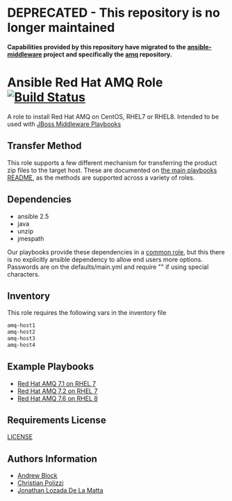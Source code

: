 # DEPRECATED - This repository is no longer maintained

**Capabilities provided by this repository have migrated to the [ansible-middleware](https://github.com/ansible-middleware) project and specifically the [amq](https://github.com/ansible-middleware/amq) repository.**

# Ansible Red Hat AMQ Role [![Build Status](https://travis-ci.org/redhat-cop/jboss_amq.svg)](https://travis-ci.org/redhat-cop/jboss_amq)

A role to install Red Hat AMQ on CentOS, RHEL7 or RHEL8. Intended to be used with [JBoss Middleware Playbooks](https://github.com/redhat-cop/ansible-middleware-playbooks)

## Transfer Method

This role supports a few different mechanism for transferring the product zip files to the target host. These are documented on [the main playbooks README](https://github.com/redhat-cop/ansible-middleware-playbooks), as the methods are supported across a variety of roles.

## Dependencies

- ansible 2.5
- java
- unzip
- jmespath

Our playbooks provide these dependencies in a [common role](https://github.com/redhat-cop/ansible-role-jboss-common), but this there is no explicitly ansible dependency to allow end users more options. Passwords are on the defaults/main.yml and require "" if using special characters.

## Inventory

This role requires the following vars in the inventory file

```txt
amq-host1
amq-host2
amq-host3
amq-host4
```

## Example Playbooks

- [Red Hat AMQ 7.1 on RHEL 7](https://github.com/redhat-cop/ansible-middleware-playbooks/blob/master/amq7.1-rhel7.yml)
- [Red Hat AMQ 7.2 on RHEL 7](https://github.com/redhat-cop/ansible-middleware-playbooks/blob/master/amq7.2-rhel7.yml)
- [Red Hat AMQ 7.6 on RHEL 8](https://github.com/redhat-cop/ansible-middleware-playbooks/blob/master/amq7.6-rhel8.yml)

## Requirements License

[LICENSE](./LICENSE)

## Authors Information

- [Andrew Block](https://github.com/sabre1041)
- [Christian Polizzi](https://github.com/cpolizzi)
- [Jonathan Lozada De La Matta](https://github.com/jlozadad)
